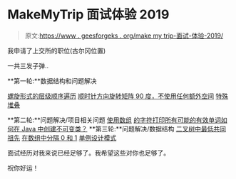 # MakeMyTrip 面试体验 2019

> 原文:[https://www . geesforgeks . org/make my trip-面试-体验-2019/](https://www.geeksforgeeks.org/makemytrip-interview-experience-2019/)

我申请了上交所的职位(古尔冈位置)

一共三发子弹..

**第一轮:**数据结构和问题解决

[螺旋形式的层级顺序遍历](https://practice.geeksforgeeks.org/problems/level-order-traversal-in-spiral-form/1)
[顺时针方向旋转矩阵 90 度，不使用任何额外空间](https://www.geeksforgeeks.org/rotate-a-matrix-by-90-degree-in-clockwise-direction-without-using-any-extra-space/)
[特殊堆叠](https://practice.geeksforgeeks.org/problems/special-stack/1)

**第二轮:**问题解决/项目相关问题
[使用数组](https://www.geeksforgeeks.org/print-valid-words-possible-using-characters-array/)
[的字符打印所有可能的有效单词如何在 Java 中创建不可变类？](https://www.geeksforgeeks.org/create-immutable-class-java/)
 **第三轮:**问题解决/数据结构
[二叉树中最低共同祖先](https://practice.geeksforgeeks.org/problems/lowest-common-ancestor-in-a-binary-tree/1)
[在数组中分隔 0 和 1](https://practice.geeksforgeeks.org/problems/binary-array-sorting/0)
[单例设计模式](https://www.geeksforgeeks.org/singleton-design-pattern/)

面试经历对我来说已经足够了。我希望这些对你也足够了。

祝你好运！